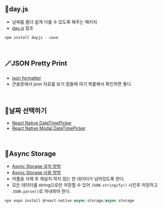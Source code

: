 ## 📆day.js

- 날짜를 좀더 쉽게 다를 수 있도록 해주는 패키지
- [day.js](https://github.com/iamkun/dayjs) 참조

```js
npm install dayjs --save
```

<br/>

## 🪄JSON Pretty Print

- [json formatter](https://jsonformatter.org/json-pretty-print)
- 콘솔창에서 json 자료를 보기 힘들때 여기 복붙해서 확인하면 좋다.

<br/>

## 💉날짜 선택하기

- [React Native DateTimePicker](https://github.com/react-native-datetimepicker/datetimepicker)
- [React Native Modal DateTimePicker](https://github.com/mmazzarolo/react-native-modal-datetime-picker)

<br/>

## 🧳Async Storage

- [Async Storage 설치 방법](https://docs.expo.dev/versions/latest/sdk/async-storage/)
- [Async Storage 사용 방법](https://react-native-async-storage.github.io/async-storage/docs/usage/)
- 어플을 삭제 후 재설치 하지 않는 한 데이터가 남아있도록 한다.
- 모든 데이터를 string으로만 저장할 수 있어 `JSON.stringify()` 시킨후 저장하고 `JSON.parse()`로 꺼내와야 한다.

```js
npx expo install @react-native-async-storage/async-storage
```
